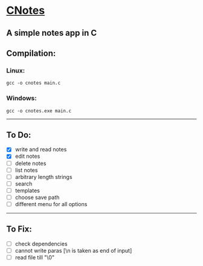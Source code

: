 # <u><b>CNotes</b></u>

## A simple notes app in C 

## <b>Compilation:</b>

### Linux:

```
gcc -o cnotes main.c
```

### Windows:

```
gcc -o cnotes.exe main.c
```

---

## <b>To Do:</b>

- [x] write and read notes
- [x] edit notes
- [ ] delete notes
- [ ] list notes
- [ ] arbitrary length strings
- [ ] search
- [ ] templates
- [ ] choose save path
- [ ] different menu for all options

---

## <b>To Fix:</b>

- [ ] check dependencies
- [ ] cannot write paras [\n is taken as end of input]
- [ ] read file till "\0"
